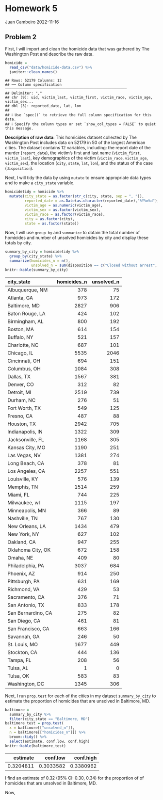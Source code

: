 Homework 5
================
Juan Cambeiro
2022-11-16

## Problem 2

First, I will import and clean the homicide data that was gathered by
The Washington Post and describe the raw data.

``` r
homicide =
  read_csv("data/homicide-data.csv") %>%
  janitor::clean_names()
```

    ## Rows: 52179 Columns: 12
    ## ── Column specification ────────────────────────────────────────────────────────
    ## Delimiter: ","
    ## chr (9): uid, victim_last, victim_first, victim_race, victim_age, victim_sex...
    ## dbl (3): reported_date, lat, lon
    ## 
    ## ℹ Use `spec()` to retrieve the full column specification for this data.
    ## ℹ Specify the column types or set `show_col_types = FALSE` to quiet this message.

**Description of raw data**: This homicides dataset collected by The
Washington Post includes data on 52179 in 50 of the largest American
cities. The dataset contains 12 variables, including: the report date of
the murder (`report_date`), the victim’s first and last name
(`victim_first`, `victim_last`), key demographics of the victim
(`victim_race`, `victim_age`, `victim_sex`), the location (`city`,
`state`, `lat`, `lon`), and the status of the case (`disposition`).

Next, I will tidy the data by using `mutate` to ensure appropriate data
types and to make a `city_state` variable.

``` r
homicidetidy = homicide %>%
  mutate(city_state = as.factor(str_c(city, state, sep = ", ")), 
         reported_date = as.Date(as.character(reported_date),"%Y%m%d"), 
         victim_age = as.numeric(victim_age), 
         victim_sex = as.factor(victim_sex),
         victim_race = as.factor(victim_race), 
         city = as.factor(city),
         state = as.factor(state)) 
```

Now, I will use `group by` and `summarize` to obtain the total number of
homicides and number of unsolved homicides by city and display these
totals by city.

``` r
summary_by_city = homicidetidy %>% 
  group_by(city_state) %>% 
  summarize(homicides_n = n(), 
            unsolved_n = sum(disposition == c("Closed without arrest", "Open/No arrest")))
knitr::kable(summary_by_city)
```

| city_state         | homicides_n | unsolved_n |
|:-------------------|------------:|-----------:|
| Albuquerque, NM    |         378 |         75 |
| Atlanta, GA        |         973 |        172 |
| Baltimore, MD      |        2827 |        906 |
| Baton Rouge, LA    |         424 |        102 |
| Birmingham, AL     |         800 |        192 |
| Boston, MA         |         614 |        154 |
| Buffalo, NY        |         521 |        157 |
| Charlotte, NC      |         687 |        101 |
| Chicago, IL        |        5535 |       2046 |
| Cincinnati, OH     |         694 |        151 |
| Columbus, OH       |        1084 |        308 |
| Dallas, TX         |        1567 |        381 |
| Denver, CO         |         312 |         82 |
| Detroit, MI        |        2519 |        739 |
| Durham, NC         |         276 |         51 |
| Fort Worth, TX     |         549 |        125 |
| Fresno, CA         |         487 |         88 |
| Houston, TX        |        2942 |        705 |
| Indianapolis, IN   |        1322 |        309 |
| Jacksonville, FL   |        1168 |        305 |
| Kansas City, MO    |        1190 |        251 |
| Las Vegas, NV      |        1381 |        274 |
| Long Beach, CA     |         378 |         81 |
| Los Angeles, CA    |        2257 |        551 |
| Louisville, KY     |         576 |        139 |
| Memphis, TN        |        1514 |        259 |
| Miami, FL          |         744 |        225 |
| Milwaukee, wI      |        1115 |        197 |
| Minneapolis, MN    |         366 |         89 |
| Nashville, TN      |         767 |        130 |
| New Orleans, LA    |        1434 |        479 |
| New York, NY       |         627 |        102 |
| Oakland, CA        |         947 |        255 |
| Oklahoma City, OK  |         672 |        158 |
| Omaha, NE          |         409 |         80 |
| Philadelphia, PA   |        3037 |        684 |
| Phoenix, AZ        |         914 |        250 |
| Pittsburgh, PA     |         631 |        169 |
| Richmond, VA       |         429 |         53 |
| Sacramento, CA     |         376 |         71 |
| San Antonio, TX    |         833 |        178 |
| San Bernardino, CA |         275 |         82 |
| San Diego, CA      |         461 |         81 |
| San Francisco, CA  |         663 |        166 |
| Savannah, GA       |         246 |         50 |
| St. Louis, MO      |        1677 |        449 |
| Stockton, CA       |         444 |        136 |
| Tampa, FL          |         208 |         56 |
| Tulsa, AL          |           1 |          0 |
| Tulsa, OK          |         583 |         83 |
| Washington, DC     |        1345 |        306 |

Next, I run `prop.test` for each of the cities in my dataset
`summary_by_city` to estimate the proportion of homicides that are
unsolved in Baltimore, MD.

``` r
baltimore =
  summary_by_city %>%
  filter(city_state == "Baltimore, MD") 
baltimore_test = prop.test(
  x = baltimore[["unsolved_n"]],
  n = baltimore[["homicides_n"]]) %>%
  broom::tidy() %>%
  select(estimate, conf.low, conf.high)
knitr::kable(baltimore_test)
```

|  estimate |  conf.low | conf.high |
|----------:|----------:|----------:|
| 0.3204811 | 0.3033582 | 0.3380962 |

I find an estimate of 0.32 (95% CI: 0.30, 0.34) for the proportion of of
homicides that are unsolved in Baltimore, MD.

Now,
